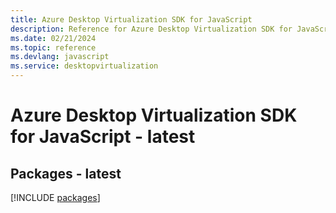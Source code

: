 ```yaml
---
title: Azure Desktop Virtualization SDK for JavaScript
description: Reference for Azure Desktop Virtualization SDK for JavaScript
ms.date: 02/21/2024
ms.topic: reference
ms.devlang: javascript
ms.service: desktopvirtualization
---
```

# Azure Desktop Virtualization SDK for JavaScript - latest
## Packages - latest
[!INCLUDE [packages](desktop-virtualization-index.md)]
